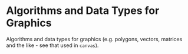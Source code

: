# Algorithms and Data Types for Graphics

Algorithms and data types for graphics (e.g. polygons, vectors, matrices and the like - see that used in `canvas`).
